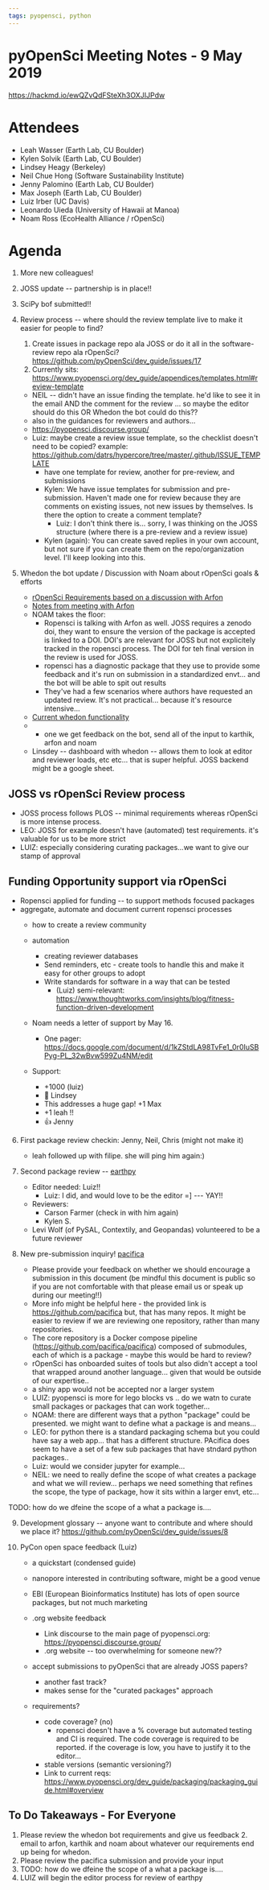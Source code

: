 ```yaml
---
tags: pyopensci, python
---
```


# pyOpenSci Meeting Notes - 9 May 2019

https://hackmd.io/ewQZvQdFSteXh3OXJIJPdw

Attendees
=========
* Leah Wasser (Earth Lab, CU Boulder)
* Kylen Solvik (Earth Lab, CU Boulder)
* Lindsey Heagy (Berkeley)
* Neil Chue Hong (Software Sustainability Institute)
* Jenny Palomino (Earth Lab, CU Boulder)
* Max Joseph (Earth Lab, CU Boulder)
* Luiz Irber (UC Davis)
* Leonardo Uieda (University of Hawaii at Manoa)
* Noam Ross (EcoHealth Alliance / rOpenSci)

Agenda
=========
1. More new colleagues! 
2. JOSS update -- partnership is in place!!
3. SciPy bof submitted!!
4. Review process -- where should the review template live to make it easier for people to find?
    1. Create issues in package repo ala JOSS or do it all in the software-review repo ala rOpenSci? https://github.com/pyOpenSci/dev_guide/issues/17
    2. Currently sits: https://www.pyopensci.org/dev_guide/appendices/templates.html#review-template
    * NEIL -- didn't have an issue finding the template. he'd like to see it in the email AND the comment for the review ... so maybe the editor should do this OR Whedon the bot could do this??
    * also in the guidances for reviewers and authors...
    * https://pyopensci.discourse.group/
    * Luiz: maybe create a review issue template, so the checklist doesn't need to be copied? example: https://github.com/datrs/hypercore/tree/master/.github/ISSUE_TEMPLATE
        * have one template for review, another for pre-review, and submissions
        * Kylen: We have issue templates for submission and pre-submission. Haven't made one for review because they are comments on existing issues, not new issues by themselves. Is there the option to create a comment template?
            * Luiz: I don't think there is... sorry, I was thinking on the JOSS structure (where there is a pre-review and a review issue)
        * Kylen (again): You can create saved replies in your own account, but not sure if you can create them on the repo/organization level. I'll keep looking into this.

5. Whedon the bot update / Discussion with Noam about rOpenSci goals & efforts
    * [rOpenSci Requirements based on a discussion with Arfon](https://hackmd.io/KxM9HK-eSo-x2nkTOSBeow)
    * [Notes from meeting with Arfon](https://hackmd.io/Vw2tyNxZQ5-PItkQFTZqhA)
    * NOAM takes the floor:
        *  Ropensci is talking with Arfon as well. JOSS requires a zenodo doi, they want to ensure the version of the package is accepted is linked to a DOI. DOI's are relevant for JOSS but not explicitely tracked in the ropensci process. The DOI for teh final version in the review is used for JOSS.
        *  ropensci has a diagnostic package that they use to provide some feedback and it's run on submission in a standardized envt... and the bot will be able to spit out results
        *  They've had a few scenarios where authors have requested an updated review. It's not practical... because it's resource intensive...
    *  [Current whedon functionality](+)
    *  * one we get feedback on the bot, send all of the input to karthik, arfon and noam
    *  Linsdey -- dashboard with whedon -- allows them to look at editor and reviewer loads, etc etc... that is super helpful. JOSS backend might be a google sheet.

## JOSS vs rOpenSci Review process
* JOSS process follows PLOS -- minimal requirements whereas rOpenSci is more intense process.
* LEO: JOSS for example doesn't have (automated) test requirements. it's valuable for us to be more strict
* LUIZ: especially considering curating packages...we want to give our stamp of approval

## Funding Opportunity support via rOpenSci

 * Ropensci applied for funding -- to support methods focused packages
 * aggregate, automate and document current ropensci processes
     * how to create a review community
     * automation
         * creating reviewer databases
         * Send reminders, etc - create tools to handle this and make it easy for other groups to adopt
         * Write standards for software in a way that can be tested
             * (Luiz) semi-relevant: https://www.thoughtworks.com/insights/blog/fitness-function-driven-development

    * Noam needs a letter of support by May 16. 
        * One pager: https://docs.google.com/document/d/1kZStdLA98TvFe1_0r0IuSBPyg-PL_32wBvw599Zu4NM/edit
    * Support:
        * +1000 (luiz)
        * :tada: Lindsey 
        * This addresses a huge gap! +1 Max
        * +1 leah !!
        * :thumbsup: Jenny

6. First package review checkin: Jenny, Neil, Chris (might not make it)
    * leah followed up with filipe. she will ping him again:)

7. Second package review -- [earthpy](https://github.com/pyOpenSci/software-review/issues/3)
    * Editor needed: Luiz!!
        * Luiz: I did, and would love to be the editor =]  --- YAY!!
    * Reviewers:
        * Carson Farmer (check in with him again)
        * Kylen S.
    * Levi Wolf (of PySAL, Contextily, and Geopandas) volunteered to be a future reviewer
8. New pre-submission inquiry! [pacifica](https://github.com/pyOpenSci/software-review/issues/2)
    * Please provide your feedback on whether we should encourage a submission in this document (be mindful this document is public so if you are not comfortable with that please email us or speak up during our meeting!!)
    * More info might be helpful here - the provided link is https://github.com/pacifica but, that has many repos. It might be easier to review if we are reviewing one repository, rather than many repositories.
    * The core repository is a Docker compose pipeline (https://github.com/pacifica/pacifica) composed of submodules, each of which is a package - maybe this would be hard to review?
    * rOpenSci has onboarded suites of tools but also didn't accept a tool that wrapped around another language... given that would be outside of our expertise.. 
    * a shiny app would not be accepted nor a larger system
    *  LUIZ: pyopensci is more for lego blocks vs .. do we watn to curate small packages or packages that can work together... 
    *  NOAM: there are different ways that a python "package" could be presented. we might want to define what a package is and means... 
    *  LEO: for python there is a standard packaging schema but you could have say a web app... that has a different structure. PAcifica does seem to have a set of a few sub packages that have stndard python packages..
    *  Luiz: would we consider jupyter for example...
    *  NEIL: we need to really define the scope of what creates a package and what we will review... perhaps we need  something that refines the scope, the type of package, how it sits within a larger envt, etc... 

TODO: how do we dfeine the scope of a what a package is.... 

9. Development glossary -- anyone want to contribute and where should we place it? https://github.com/pyOpenSci/dev_guide/issues/8 

10. PyCon open space feedback (Luiz)
    - a quickstart (condensed guide)
    - nanopore interested in contributing software, might be a good venue
    - EBI (European Bioinformatics Institute) has lots of open source packages, but not much marketing
    - .org website feedback
        - Link discourse to the main page of pyopensci.org: https://pyopensci.discourse.group/
        - .org website -- too overwhelming for someone new?? 

    - accept submissions to pyOpenSci that are already JOSS papers?
      * another fast track?
      * makes sense for the "curated packages" approach
    - requirements?
      - code coverage? (no)
          - ropensci doesn't have a % coverage but automated testing and CI is required. The code coverage is required to be reported. if the coverage is low, you have to justify it to the editor... 
      - stable versions (semantic versioning?)
      - Link to current reqs: https://www.pyopensci.org/dev_guide/packaging/packaging_guide.html#overview


## To Do Takeaways - For Everyone
1. Please review the whedon bot requirements and give us feedback
    2. email to arfon, karthik and noam about whatever our requirements end up being for whedon.
3. Please review the pacifica submission and provide your input
4. TODO: how do we dfeine the scope of a what a package is.... 
5. LUIZ will begin the editor process for review of earthpy
